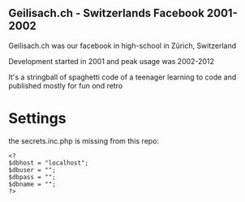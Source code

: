 Geilisach.ch - Switzerlands Facebook 2001-2002
----------------------------------------------

Geilisach.ch was our facebook in high-school in Zürich, Switzerland

Development started in 2001 and peak usage was 2002-2012

It's a stringball of spaghetti code of a teenager learning to code and published mostly for fun ond retro

Settings
========

the secrets.inc.php is missing from this repo:
```
<?
$dbhost = "localhost";
$dbuser = "";
$dbpass = "";
$dbname = "";
?>
```